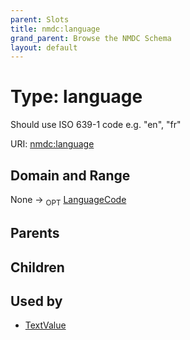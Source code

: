 ```yaml
---
parent: Slots
title: nmdc:language
grand_parent: Browse the NMDC Schema
layout: default
---
```


# Type: language


Should use ISO 639-1 code e.g. "en", "fr"

URI: [nmdc:language](https://microbiomedata/meta/language)

## Domain and Range

None ->  <sub>OPT</sub> [LanguageCode](types/LanguageCode.md)

## Parents


## Children


## Used by

 * [TextValue](TextValue.md)
